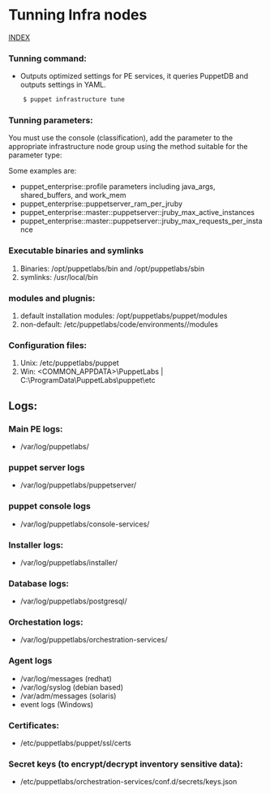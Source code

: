 # Tunning Infra nodes

[INDEX](../../README.md)

### Tunning command:

-  Outputs optimized settings for PE services, it queries PuppetDB and outputs settings in YAML.

```bash
    $ puppet infrastructure tune
```

### Tunning parameters:

You must use the console (classification), add the parameter to the appropriate infrastructure node group using the method suitable for the parameter type:

Some examples are:

- puppet_enterprise::profile parameters including java_args, shared_buffers, and work_mem
- puppet_enterprise::puppetserver_ram_per_jruby
- puppet_enterprise::master::puppetserver::jruby_max_active_instances
- puppet_enterprise::master::puppetserver::jruby_max_requests_per_instance
 
### Executable binaries and symlinks
1. Binaries: /opt/puppetlabs/bin and /opt/puppetlabs/sbin
1. symlinks: /usr/local/bin

### modules and plugnis:
1. default installation modules: /opt/puppetlabs/puppet/modules
1. non-default: /etc/puppetlabs/code/environments/<environment>/modules

### Configuration files:
1. Unix: /etc/puppetlabs/puppet
1. Win: <COMMON_APPDATA>\PuppetLabs | C:\ProgramData\PuppetLabs\puppet\etc

## Logs:

### Main PE logs:
- /var/log/puppetlabs/

### puppet server logs
- /var/log/puppetlabs/puppetserver/

### puppet console logs
- /var/log/puppetlabs/console-services/

### Installer logs:
- /var/log/puppetlabs/installer/

### Database logs:
- /var/log/puppetlabs/postgresql/

### Orchestation logs:
-  /var/log/puppetlabs/orchestration-services/

### Agent logs
- /var/log/messages (redhat)
- /var/log/syslog (debian based)
- /var/adm/messages (solaris)
- event logs (Windows)

### Certificates:
- /etc/puppetlabs/puppet/ssl/certs

### Secret keys (to encrypt/decrypt inventory sensitive data):
- /etc/puppetlabs/orchestration-services/conf.d/secrets/keys.json